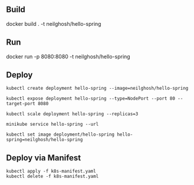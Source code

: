 ## Build

docker build . -t neilghosh/hello-spring

## Run

docker run -p 8080:8080  -t neilghosh/hello-spring

## Deploy 
```
kubectl create deployment hello-spring --image=neilghosh/hello-spring

kubectl expose deployment hello-spring --type=NodePort --port 80 --target-port 8080

kubectl scale deployment hello-spring --replicas=3

minikube service hello-spring --url

kubectl set image deployment/hello-spring hello-spring=neilghosh/hello-spring
```

## Deploy via Manifest 

```
kubectl apply -f k8s-manifest.yaml
kubectl delete -f k8s-manifest.yaml
```
